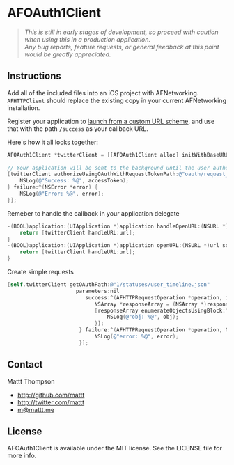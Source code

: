 # AFOAuth1Client

> _This is still in early stages of development, so proceed with caution when using this in a production application.  
> Any bug reports, feature requests, or general feedback at this point would be greatly appreciated._

## Instructions

Add all of the included files into an iOS project with AFNetworking. `AFHTTPClient` should replace the existing copy in your current AFNetworking installation.

Register your application to [launch from a custom URL scheme](http://iphonedevelopertips.com/cocoa/launching-your-own-application-via-a-custom-url-scheme.html), and use that with the path `/success` as your callback URL.

Here's how it all looks together:

``` objective-c
AFOAuth1Client *twitterClient = [[AFOAuth1Client alloc] initWithBaseURL:[NSURL URLWithString:@"https://api.twitter.com/"] clientKey:@"..." clientSecret:@"..."];
    
// Your application will be sent to the background until the user authenticates, and then the app will be brought back using the callback URL
[twitterClient authorizeUsingOAuthWithRequestTokenPath:@"oauth/request_token" userAuthorizationPath:@"oauth/authorize" callbackURL:[NSURL URLWithString:@"x-com-YOUR-APP-SCHEME://success"] accessTokenPath:@"oauth/access_token" success:^(AFOAuth1Token *accessToken) {
    NSLog(@"Success: %@", accessToken);
} failure:^(NSError *error) {
    NSLog(@"Error: %@", error);
}];
```
Remeber to handle the callback in your application delegate

``` objective-c
-(BOOL)application:(UIApplication *)application handleOpenURL:(NSURL *)url {
    return [twitterClient handleURL:url];
}
-(BOOL)application:(UIApplication *)application openURL:(NSURL *)url sourceApplication:(NSString *)sourceApplication annotation:(id)annotation {
    return [twitterClient handleURL:url];
}
```

Create simple requests

``` objective-c
[self.twitterClient getOAuthPath:@"1/statuses/user_timeline.json" 
					  parameters:nil 
					     success:^(AFHTTPRequestOperation *operation, id responseObject) {
	                        NSArray *responseArray = (NSArray *)responseObject;
	                        [responseArray enumerateObjectsUsingBlock:^(id obj, NSUInteger idx, BOOL *stop) {
	                            NSLog(@"obj: %@", obj);
	                        }];
                       } failure:^(AFHTTPRequestOperation *operation, NSError *error) {
                       		NSLog(@"error: %@", error);
                       }];
```


## Contact

Mattt Thompson

- http://github.com/mattt
- http://twitter.com/mattt
- m@mattt.me

## License

AFOAuth1Client is available under the MIT license. See the LICENSE file for more info.
